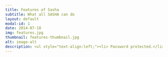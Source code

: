 ```yaml
---
title: Features of Sasha
subtitle: What all SASHA can do
layout: default
modal-id: 1
date: 2014-07-18
img: features.jpg
thumbnail: features-thumbnail.jpg
alt: image-alt
description: <ul style="text-align:left;"><li> Password protected.</li><li> Can change password.</li><li> Informs the owners of chatbot for password change through E-Mail.</li><li> Asks the user for name and assigns the chat a particular name and creates a DataBase for the Same.</li><li> Can detect various commands like hi,hello etc and reply accordingly.</li><li> Can switch on/off fans lights etc via commands.</li><li> Logs the commands into a csv file for history reference.</li><li> If a device is On and someone inputs to on it, bot replies with message as it\'s already on and vice-versa.</li><li> It replies in an informative manner when someone ask it what can it do, etc.</li> <li> The code for Alexa integration is ready and we are waiting for the hardware to arrive.</li><li> It can tell us jokes.</li><li> It can tell us current news when typed the section of news required like sports news, etc both in written as well as audio format.</li><li> It can tell weather reports of over 500 cities of India when asked to \"Tell weather of _City_\", etc. </li></ul>
---
```

